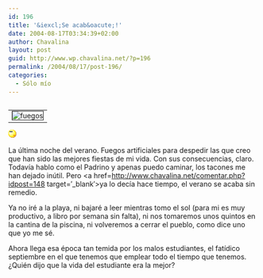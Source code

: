 ```yaml
---
id: 196
title: '&iexcl;Se acab&oacute;!'
date: 2004-08-17T03:34:39+02:00
author: Chavalina
layout: post
guid: http://www.wp.chavalina.net/?p=196
permalink: /2004/08/17/post-196/
categories:
  - Sólo mío
---
```

<table cellspacing="5" cellpadding="10" width="1" align="left">
  <tr>
    <td>
      <img src="http://www.chavalina.net/imagenes/fotos/fireworks.jpg" border="1" alt=fuegos artificiales" border="1">
    </td>
  </tr>
</table>

![emo](/imagenes/emoticonos/pensativo.gif) 

La &uacute;ltima noche del verano. Fuegos artificiales para despedir las que creo que han sido las mejores fiestas de mi vida. Con sus consecuencias, claro. Todav&iacute;a hablo como el Padrino y apenas puedo caminar, los tacones me han dejado in&uacute;til. Pero <a href=http://www.chavalina.net/comentar.php?idpost=148 target=&prime;_blank&prime;>ya lo dec&iacute;a hace tiempo</a>, el verano se acaba sin remedio. 

Ya no iré a la playa, ni bajaré a leer mientras tomo el sol (para mi es muy productivo, a libro por semana sin falta), ni nos tomaremos unos quintos en la cantina de la piscina, ni volveremos a cerrar el pueblo, como dice uno que yo me sé.

Ahora llega esa época tan temida por los malos estudiantes, el fat&iacute;dico septiembre en el que tenemos que emplear todo el tiempo que tenemos. &iquest;Quién dijo que la vida del estudiante era la mejor?